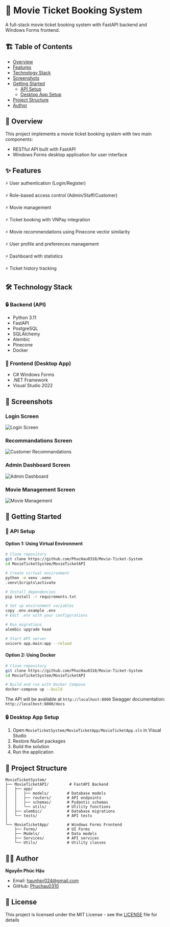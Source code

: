 # 🚀 Movie Ticket Booking System

A full-stack movie ticket booking system with FastAPI backend and Windows Forms frontend.

## 🏗️ Table of Contents

-   [Overview](#overview)
-   [Features](#features)
-   [Technology Stack](#technology-stack)
-   [Screenshots](#screenshots)
-   [Getting Started](#getting-started)
    -   [API Setup](#api-setup)
    -   [Desktop App Setup](#desktop-app-setup)
-   [Project Structure](#project-structure)
-   [Author](#author)

## 📌 Overview

This project implements a movie ticket booking system with two main components:

-   RESTful API built with FastAPI
-   Windows Forms desktop application for user interface

## ✨ Features

⚡ User authentication (Login/Register)

⚡ Role-based access control (Admin/Staff/Customer)

⚡ Movie management

⚡ Ticket booking with VNPay integration

⚡ Movie recommendations using Pinecone vector similarity

⚡ User profile and preferences management

⚡ Dashboard with statistics

⚡ Ticket history tracking

## 🛠 Technology Stack

### 🔒 Backend (API)

-   Python 3.11
-   FastAPI
-   PostgreSQL
-   SQLAlchemy
-   Alembic
-   Pinecone
-   Docker

### 📸 Frontend (Desktop App)

-   C# Windows Forms
-   .NET Framework
-   Visual Studio 2022

## 📸 Screenshots

### Login Screen

![Login Screen](/Screenshots/auth/signin.png)

### Recommandations Screen

![Customer Recommandations](/Screenshots/customer/recommandations.png)

### Admin Dashboard Screen

![Admin Dashboard](/Screenshots/admin/dashboard.png)

### Movie Management Screen

![Movie Management](/Screenshots/admin/managementMovie.png)

## 🧪 Getting Started

### 🔌 API Setup

#### Option 1: Using Virtual Environment

```bash
# Clone repository
git clone https://github.com/PhucHau0310/Movie-Ticket-System
cd MovieTicketSystem/MovieTicketAPI

# Create virtual environment
python -m venv .venv
.venv\Scripts\activate

# Install dependencies
pip install -r requirements.txt

# Set up environment variables
copy .env.example .env
# Edit .env with your configurations

# Run migrations
alembic upgrade head

# Start API server
uvicorn app.main:app --reload
```

#### Option 2: Using Docker

```bash
# Clone repository
git clone https://github.com/PhucHau0310/Movie-Ticket-System
cd MovieTicketSystem/MovieTicketAPI

# Build and run with Docker Compose
docker-compose up --build
```

The API will be available at `http://localhost:8000`
Swagger documentation: `http://localhost:8000/docs`

### 🔒 Desktop App Setup

1. Open `MovieTicketSystem/MovieTicketApp/MovieTicketApp.sln` in Visual Studio
2. Restore NuGet packages
3. Build the solution
4. Run the application

## 📁 Project Structure

```
MovieTicketSystem/
├── MovieTicketAPI/         # FastAPI Backend
│   ├── app/
│   │   ├── models/        # Database models
│   │   ├── routers/       # API endpoints
│   │   ├── schemas/       # Pydantic schemas
│   │   └── utils/         # Utility functions
│   ├── alembic/           # Database migrations
│   └── tests/             # API tests
│
└── MovieTicketApp/        # Windows Forms Frontend
    ├── Forms/             # UI Forms
    ├── Models/            # Data models
    ├── Services/          # API services
    └── Utils/             # Utility classes
```

## 👨‍💻 Author

**Nguyễn Phúc Hậu**

-   Email: haunhpr024@gmail.com
-   GitHub: [Phuchau0310](https://github.com/Phuchau0310)

## 📜 License

This project is licensed under the MIT License - see the [LICENSE](LICENSE) file for details

